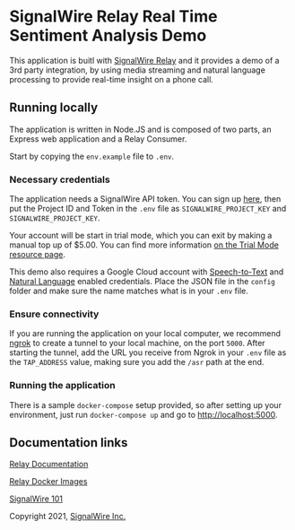 # SignalWire Relay Real Time Sentiment Analysis Demo

This application is buitl with [SignalWire Relay](https://docs.signalwire.com/topics/relay/#relay-documentation) and it provides a demo of a 3rd party integration, by using media streaming and natural language processing to provide real-time insight on a phone call.
## Running locally

The application is written in Node.JS and is composed of two parts, an Express web application and a Relay Consumer.

Start by copying the `env.example` file to `.env`.
### Necessary credentials

The application needs a SignalWire API token. You can sign up [here](https://signalwire.com/signup), then put the Project ID and Token in the `.env` file as `SIGNALWIRE_PROJECT_KEY` and `SIGNALWIRE_PROJECT_KEY`.

Your account will be start in trial mode, which you can exit by making a manual top up of $5.00. You can find more information [on the Trial Mode resource page](https://signalwire.com/resources/getting-started/trial-mode).

This demo also requires a Google Cloud account with [Speech-to-Text](https://cloud.google.com/speech-to-text) and [Natural Language](https://cloud.google.com/natural-language) enabled credentials. Place the JSON file in the `config` folder and make sure the name matches what is in your `.env` file.

### Ensure connectivity

If you are running the application on your local computer, we recommend [ngrok](https://ngrok.com/) to create a tunnel to your local machine, on the port `5000`. After starting the tunnel, add the URL you receive from Ngrok in your `.env` file as the `TAP_ADDRESS` value, making sure you add the `/asr` path at the end.

### Running the application

There is a sample `docker-compose` setup provided, so after setting up your environment, just run `docker-compose up` and go to [http://localhost:5000](http://localhost:5000).

## Documentation links

[Relay Documentation](https://docs.signalwire.com/topics/relay/#relay-documentation)

[Relay Docker Images](https://github.com/signalwire/signalwire-relay-docker)

[SignalWire 101](https://signalwire.com/resources/getting-started/signalwire-101)

Copyright 2021, [SignalWire Inc.](https://signalwire.com)